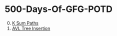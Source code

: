 # 500-Days-Of-GFG-POTD

0. [K Sum Paths](https://www.geeksforgeeks.org/problems/k-sum-paths/1)
1. [AVL Tree Insertion](https://www.geeksforgeeks.org/problems/avl-tree-insertion/1)
